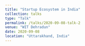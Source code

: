 ```yaml
---
title: "Startup Ecosystem in India"
collection: talks
type: "Talk"
permalink: /talks/2020-09-08-talk-2
venue: "WIT Dehradun"
date: 2020-09-08
location: "Uttarakhand, India"
---
```


